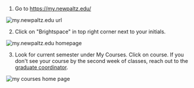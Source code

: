 
1. Go to https://my.newpaltz.edu/

![my.newpaltz.edu url](my_np_url.png)


2. Click on "Brightspace" in top right corner next to your initials.

![my.newpaltz.edu homepage](my_np_home.png)


3. Look for current semester under My Courses. Click on course. If you don't see your course by the second week of classes, reach out to the [graduate coordinator](mailto:hoffmank4@newpaltz.edu).

![my courses home page](my_courses_home.png)